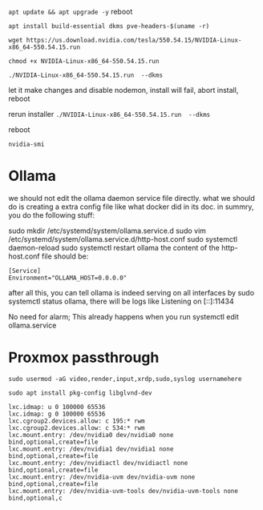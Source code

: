 `apt update && apt upgrade -y`
reboot

`apt install build-essential dkms pve-headers-$(uname -r)`

`wget https://us.download.nvidia.com/tesla/550.54.15/NVIDIA-Linux-x86_64-550.54.15.run`

`chmod +x NVIDIA-Linux-x86_64-550.54.15.run`

`./NVIDIA-Linux-x86_64-550.54.15.run  --dkms`

let it make changes and disable nodemon, install will fail, abort install, reboot

rerun installer
`./NVIDIA-Linux-x86_64-550.54.15.run  --dkms`

reboot

`nvidia-smi`


# Ollama

we should not edit the ollama daemon service file directly. what we should do is creating a extra config file like what docker did in its doc. in summry, you do the following stuff:

sudo mkdir /etc/systemd/system/ollama.service.d
sudo vim /etc/systemd/system/ollama.service.d/http-host.conf
sudo systemctl daemon-reload
sudo systemctl restart ollama
the content of the http-host.conf file should be:

```
[Service]
Environment="OLLAMA_HOST=0.0.0.0"
```
after all this, you can tell ollama is indeed serving on all interfaces by sudo systemctl status ollama, there will be logs like Listening on [::]:11434

No need for alarm; This already happens when you run systemctl edit ollama.service

# Proxmox passthrough

`sudo usermod -aG video,render,input,xrdp,sudo,syslog usernamehere`

`sudo apt install pkg-config libglvnd-dev`

```
lxc.idmap: u 0 100000 65536
lxc.idmap: g 0 100000 65536
lxc.cgroup2.devices.allow: c 195:* rwm
lxc.cgroup2.devices.allow: c 534:* rwm
lxc.mount.entry: /dev/nvidia0 dev/nvidia0 none bind,optional,create=file
lxc.mount.entry: /dev/nvidia1 dev/nvidia1 none bind,optional,create=file
lxc.mount.entry: /dev/nvidiactl dev/nvidiactl none bind,optional,create=file
lxc.mount.entry: /dev/nvidia-uvm dev/nvidia-uvm none bind,optional,create=file
lxc.mount.entry: /dev/nvidia-uvm-tools dev/nvidia-uvm-tools none bind,optional,c


```
